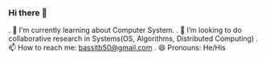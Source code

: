 ### Hi there 👋

. 🔭 I'm currently learning about Computer System.
. 🤔 I’m looking to do collaborative research in Systems(OS, Algorithms, Distributed Computing)
. 📫 How to reach me: bassitb50@gmail.com
. 😄 Pronouns: He/His
